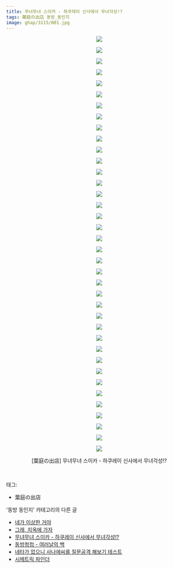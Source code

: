 ```yaml
---
title: 무녀무녀 스이카 - 하쿠레이 신사에서 무녀각성!?
tags: 葉庭の出店 동방_동인지
image: ghap/3115/001.jpg
---
```

<div class="article">
<p style="text-align: center; clear: none; float: none;"><img src="{{ site.nasurl }}/ghap/3115/001.jpg"/></p>
<p style="text-align: center; clear: none; float: none;"><img src="{{ site.nasurl }}/ghap/3115/002.jpg"/></p>
<p style="text-align: center; clear: none; float: none;"><img src="{{ site.nasurl }}/ghap/3115/003.jpg"/></p>
<p style="text-align: center; clear: none; float: none;"><img src="{{ site.nasurl }}/ghap/3115/004.jpg"/></p>
<p style="text-align: center; clear: none; float: none;"><img src="{{ site.nasurl }}/ghap/3115/005.jpg"/></p>
<p style="text-align: center; clear: none; float: none;"><img src="{{ site.nasurl }}/ghap/3115/006.jpg"/></p>
<p style="text-align: center; clear: none; float: none;"><img src="{{ site.nasurl }}/ghap/3115/007.jpg"/></p>
<p style="text-align: center; clear: none; float: none;"><img src="{{ site.nasurl }}/ghap/3115/008.jpg"/></p>
<p style="text-align: center; clear: none; float: none;"><img src="{{ site.nasurl }}/ghap/3115/009.jpg"/></p>
<p style="text-align: center; clear: none; float: none;"><img src="{{ site.nasurl }}/ghap/3115/010.jpg"/></p>
<p style="text-align: center; clear: none; float: none;"><img src="{{ site.nasurl }}/ghap/3115/011.jpg"/></p>
<p style="text-align: center; clear: none; float: none;"><img src="{{ site.nasurl }}/ghap/3115/012.jpg"/></p>
<p style="text-align: center; clear: none; float: none;"><img src="{{ site.nasurl }}/ghap/3115/013.jpg"/></p>
<p style="text-align: center; clear: none; float: none;"><img src="{{ site.nasurl }}/ghap/3115/014.jpg"/></p>
<p style="text-align: center; clear: none; float: none;"><img src="{{ site.nasurl }}/ghap/3115/015.jpg"/></p>
<p style="text-align: center; clear: none; float: none;"><img src="{{ site.nasurl }}/ghap/3115/016.jpg"/></p>
<p style="text-align: center; clear: none; float: none;"><img src="{{ site.nasurl }}/ghap/3115/017.jpg"/></p>
<p style="text-align: center; clear: none; float: none;"><img src="{{ site.nasurl }}/ghap/3115/018.jpg"/></p>
<p style="text-align: center; clear: none; float: none;"><img src="{{ site.nasurl }}/ghap/3115/019.jpg"/></p>
<p style="text-align: center; clear: none; float: none;"><img src="{{ site.nasurl }}/ghap/3115/020.jpg"/></p>
<p style="text-align: center; clear: none; float: none;"><img src="{{ site.nasurl }}/ghap/3115/021.jpg"/></p>
<p style="text-align: center; clear: none; float: none;"><img src="{{ site.nasurl }}/ghap/3115/022.jpg"/></p>
<p style="text-align: center; clear: none; float: none;"><img src="{{ site.nasurl }}/ghap/3115/023.jpg"/></p>
<p style="text-align: center; clear: none; float: none;"><img src="{{ site.nasurl }}/ghap/3115/024.jpg"/></p>
<p style="text-align: center; clear: none; float: none;"><img src="{{ site.nasurl }}/ghap/3115/025.jpg"/></p>
<p style="text-align: center; clear: none; float: none;"><img src="{{ site.nasurl }}/ghap/3115/026.jpg"/></p>
<p style="text-align: center; clear: none; float: none;"><img src="{{ site.nasurl }}/ghap/3115/027.jpg"/></p>
<p style="text-align: center; clear: none; float: none;"><img src="{{ site.nasurl }}/ghap/3115/028.jpg"/></p>
<p style="text-align: center; clear: none; float: none;"><img src="{{ site.nasurl }}/ghap/3115/029.jpg"/></p>
<p style="text-align: center; clear: none; float: none;"><img src="{{ site.nasurl }}/ghap/3115/030.jpg"/></p>
<p style="text-align: center; clear: none; float: none;"><img src="{{ site.nasurl }}/ghap/3115/031.jpg"/></p>
<p style="text-align: center; clear: none; float: none;"><img src="{{ site.nasurl }}/ghap/3115/032.jpg"/></p>
<p style="text-align: center; clear: none; float: none;"><img src="{{ site.nasurl }}/ghap/3115/033.jpg"/></p>
<p style="text-align: center; clear: none; float: none;"><img src="{{ site.nasurl }}/ghap/3115/034.jpg"/></p>
<p style="text-align: center; clear: none; float: none;"><img src="{{ site.nasurl }}/ghap/3115/035.jpg"/></p>
<p style="text-align: center; clear: none; float: none;"><img src="{{ site.nasurl }}/ghap/3115/036.jpg"/></p>
<p style="text-align: center; clear: none; float: none;"><img src="{{ site.nasurl }}/ghap/3115/037.jpg"/></p>
<p style="text-align: center; clear: none; float: none;"><img src="{{ site.nasurl }}/ghap/3115/038.jpg"/></p>
<p style="text-align: center; clear: none; float: none;">[葉庭の出店] 무녀무녀 스이카 - 하쿠레이 신사에서 무녀각성!?</p>
<p><br/></p>
</div><div class="tagTrail">
<p>태그: </p>
<ul>
<li>葉庭の出店</li>
</ul>
</div><div class="another">
<p>'동방 동인지' 카테고리의 다른 글</p>
<ul>
<li><a href="/2017-02-03-ghap_3128">네가 이상한 거야</a></li>
<li><a href="/2017-01-12-ghap_3116">그래, 지옥에 가자</a></li>
<li><a href="/2017-01-12-ghap_3115">무녀무녀 스이카 - 하쿠레이 신사에서 무녀각성!?</a></li>
<li><a href="/2017-01-12-ghap_3114">동방청첩 - 여러날의 백</a></li>
<li><a href="/2017-01-12-ghap_3113">네타가 없으니 사나에씨를 질문공격 해보기 테스트</a></li>
<li><a href="/2017-01-12-ghap_3111">시메트릭 파인더</a></li>
</ul>
</div><div class="cb_module cb_fluid">
<div class="cb_wrt cb_profile">
</div><!-- commentList close -->
</div>
